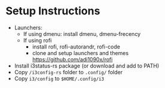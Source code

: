 # Setup Instructions

- Launchers:
  - If using dmenu: install dmenu, dmenu-frecency
  - If using rofi
    - install rofi, rofi-autorandr, rofi-code
    - clone and setup launchers and themes https://github.com/adi1090x/rofi
- Install i3status-rs package (or download and add to PATH)
- Copy `/i3config-rs` folder to `.config/` folder 
- Copy `i3/config` to `$HOME/.config/i3`
